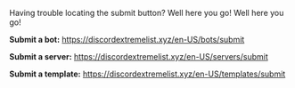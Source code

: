 Having trouble locating the submit button? Well here you go! Well here you go!

**Submit a bot:** <https://discordextremelist.xyz/en-US/bots/submit>

**Submit a server:** <https://discordextremelist.xyz/en-US/servers/submit>

**Submit a template:** <https://discordextremelist.xyz/en-US/templates/submit>